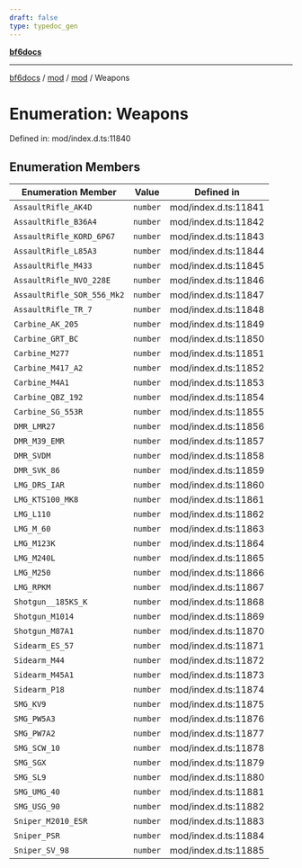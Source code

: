 ```yaml
---
draft: false
type: typedoc_gen
---
```


[**bf6docs**](../../../_index.md)

***

[bf6docs](../../../_index.md) / [mod](../../_index.md) / [mod](../_index.md) / Weapons

# Enumeration: Weapons

Defined in: mod/index.d.ts:11840

## Enumeration Members

| Enumeration Member | Value | Defined in |
| ------ | ------ | ------ |
| <a id="assaultrifle_ak4d"></a> `AssaultRifle_AK4D` | `number` | mod/index.d.ts:11841 |
| <a id="assaultrifle_b36a4"></a> `AssaultRifle_B36A4` | `number` | mod/index.d.ts:11842 |
| <a id="assaultrifle_kord_6p67"></a> `AssaultRifle_KORD_6P67` | `number` | mod/index.d.ts:11843 |
| <a id="assaultrifle_l85a3"></a> `AssaultRifle_L85A3` | `number` | mod/index.d.ts:11844 |
| <a id="assaultrifle_m433"></a> `AssaultRifle_M433` | `number` | mod/index.d.ts:11845 |
| <a id="assaultrifle_nvo_228e"></a> `AssaultRifle_NVO_228E` | `number` | mod/index.d.ts:11846 |
| <a id="assaultrifle_sor_556_mk2"></a> `AssaultRifle_SOR_556_Mk2` | `number` | mod/index.d.ts:11847 |
| <a id="assaultrifle_tr_7"></a> `AssaultRifle_TR_7` | `number` | mod/index.d.ts:11848 |
| <a id="carbine_ak_205"></a> `Carbine_AK_205` | `number` | mod/index.d.ts:11849 |
| <a id="carbine_grt_bc"></a> `Carbine_GRT_BC` | `number` | mod/index.d.ts:11850 |
| <a id="carbine_m277"></a> `Carbine_M277` | `number` | mod/index.d.ts:11851 |
| <a id="carbine_m417_a2"></a> `Carbine_M417_A2` | `number` | mod/index.d.ts:11852 |
| <a id="carbine_m4a1"></a> `Carbine_M4A1` | `number` | mod/index.d.ts:11853 |
| <a id="carbine_qbz_192"></a> `Carbine_QBZ_192` | `number` | mod/index.d.ts:11854 |
| <a id="carbine_sg_553r"></a> `Carbine_SG_553R` | `number` | mod/index.d.ts:11855 |
| <a id="dmr_lmr27"></a> `DMR_LMR27` | `number` | mod/index.d.ts:11856 |
| <a id="dmr_m39_emr"></a> `DMR_M39_EMR` | `number` | mod/index.d.ts:11857 |
| <a id="dmr_svdm"></a> `DMR_SVDM` | `number` | mod/index.d.ts:11858 |
| <a id="dmr_svk_86"></a> `DMR_SVK_86` | `number` | mod/index.d.ts:11859 |
| <a id="lmg_drs_iar"></a> `LMG_DRS_IAR` | `number` | mod/index.d.ts:11860 |
| <a id="lmg_kts100_mk8"></a> `LMG_KTS100_MK8` | `number` | mod/index.d.ts:11861 |
| <a id="lmg_l110"></a> `LMG_L110` | `number` | mod/index.d.ts:11862 |
| <a id="lmg_m_60"></a> `LMG_M_60` | `number` | mod/index.d.ts:11863 |
| <a id="lmg_m123k"></a> `LMG_M123K` | `number` | mod/index.d.ts:11864 |
| <a id="lmg_m240l"></a> `LMG_M240L` | `number` | mod/index.d.ts:11865 |
| <a id="lmg_m250"></a> `LMG_M250` | `number` | mod/index.d.ts:11866 |
| <a id="lmg_rpkm"></a> `LMG_RPKM` | `number` | mod/index.d.ts:11867 |
| <a id="shotgun__185ks_k"></a> `Shotgun__185KS_K` | `number` | mod/index.d.ts:11868 |
| <a id="shotgun_m1014"></a> `Shotgun_M1014` | `number` | mod/index.d.ts:11869 |
| <a id="shotgun_m87a1"></a> `Shotgun_M87A1` | `number` | mod/index.d.ts:11870 |
| <a id="sidearm_es_57"></a> `Sidearm_ES_57` | `number` | mod/index.d.ts:11871 |
| <a id="sidearm_m44"></a> `Sidearm_M44` | `number` | mod/index.d.ts:11872 |
| <a id="sidearm_m45a1"></a> `Sidearm_M45A1` | `number` | mod/index.d.ts:11873 |
| <a id="sidearm_p18"></a> `Sidearm_P18` | `number` | mod/index.d.ts:11874 |
| <a id="smg_kv9"></a> `SMG_KV9` | `number` | mod/index.d.ts:11875 |
| <a id="smg_pw5a3"></a> `SMG_PW5A3` | `number` | mod/index.d.ts:11876 |
| <a id="smg_pw7a2"></a> `SMG_PW7A2` | `number` | mod/index.d.ts:11877 |
| <a id="smg_scw_10"></a> `SMG_SCW_10` | `number` | mod/index.d.ts:11878 |
| <a id="smg_sgx"></a> `SMG_SGX` | `number` | mod/index.d.ts:11879 |
| <a id="smg_sl9"></a> `SMG_SL9` | `number` | mod/index.d.ts:11880 |
| <a id="smg_umg_40"></a> `SMG_UMG_40` | `number` | mod/index.d.ts:11881 |
| <a id="smg_usg_90"></a> `SMG_USG_90` | `number` | mod/index.d.ts:11882 |
| <a id="sniper_m2010_esr"></a> `Sniper_M2010_ESR` | `number` | mod/index.d.ts:11883 |
| <a id="sniper_psr"></a> `Sniper_PSR` | `number` | mod/index.d.ts:11884 |
| <a id="sniper_sv_98"></a> `Sniper_SV_98` | `number` | mod/index.d.ts:11885 |
